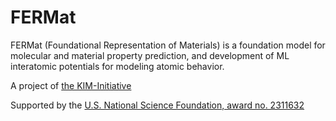 # FERMat

FERMat (Foundational Representation of Materials) is a foundation model for molecular and material property prediction, and development of ML interatomic potentials for modeling atomic behavior.

A project of [the KIM-Initiative](https://kim-initiative.org/)

Supported by the [U.S. National Science Foundation, award no. 2311632](https://www.nsf.gov/awardsearch/showAward?AWD_ID=2311632&HistoricalAwards=false)
